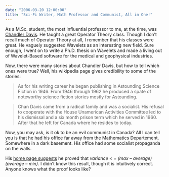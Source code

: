 ```yaml
---
date: "2006-03-20 12:00:00"
title: "Sci-Fi Writer, Math Professor and Communist, All in One!"
---
```




As a M.Sc. student, the most influential professor to me, at the time, was [Chandler Davis](https://en.wikipedia.org/wiki/Chan_Davis). He taught a great Operator Theory class. Though I don&rsquo;t recall much of Operator Theory at all, I remember that his classes were great. He vaguely suggested Wavelets as an interesting new field. Sure enough, I went on to write a Ph.D. thesis on Wavelets and made a living out of Wavelet-Based software for the medical and geophysical industries.

Now, there were many stories about Chandler Davis, but how to tell which ones were true? Well, his wikipedia page gives credibility to some of the stories:

>As for his writing career he began publishing in Astounding Science Fiction in 1946. From 1946 through 1962 he produced a spate of noteworthy science fiction stories mostly for Astounding.



> Chan Davis came from a radical family and was a socialist. His refusal to cooperate with the House Unamerican Activities Committee led to his dismissal and a six month prison term which he served in 1960. After that he left for Canada where he resides to today.



Now, you may ask, is it ok to be an evil communist in Canada? All I can tell you is that he had his office far away from the Mathematics Departement. Somewhere in a dark basement. His office had some socialist propaganda on the walls.

His [home page suggests](http://www.math.toronto.edu/davis/) he proved that <em>variance &lt; = (max &#8211; average)(average &#8211; min)</em>. I didn&rsquo;t know this result, though it is intuitively correct. Anyone knows what the proof looks like?

